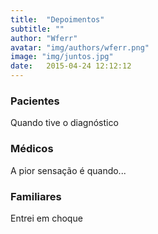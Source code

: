 ```yaml
---
title:  "Depoimentos"
subtitle: ""
author: "Wferr"
avatar: "img/authors/wferr.png"
image: "img/juntos.jpg"
date:   2015-04-24 12:12:12
---
```


### Pacientes
Quando tive o diagnóstico

### Médicos

A pior sensação é quando...

### Familiares

Entrei em choque
